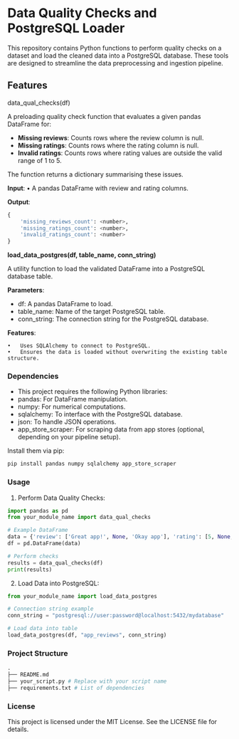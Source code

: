 # Data Quality Checks and PostgreSQL Loader

This repository contains Python functions to perform quality checks on a dataset and load the cleaned data into a PostgreSQL database. These tools are designed to streamline the data preprocessing and ingestion pipeline.

## Features

data_qual_checks(df)

A preloading quality check function that evaluates a given pandas DataFrame for:

- **Missing reviews**: Counts rows where the review column is null.
- **Missing ratings**: Counts rows where the rating column is null.
- **Invalid ratings**: Counts rows where rating values are outside the valid range of 1 to 5.

The function returns a dictionary summarising these issues.

**Input**:
• A pandas DataFrame with review and rating columns.

**Output**:

```python
{
    'missing_reviews_count': <number>,
    'missing_ratings_count': <number>,
    'invalid_ratings_count': <number>
}
```
**load_data_postgres(df, table_name, conn_string)**


A utility function to load the validated DataFrame into a PostgreSQL database table.

**Parameters**:

- df: A pandas DataFrame to load.
- table_name: Name of the target PostgreSQL table.
- conn_string: The connection string for the PostgreSQL database.

**Features**:

    •	Uses SQLAlchemy to connect to PostgreSQL.
    •	Ensures the data is loaded without overwriting the existing table structure.

### Dependencies

- This project requires the following Python libraries:
- pandas: For DataFrame manipulation.
- numpy: For numerical computations.
- sqlalchemy: To interface with the PostgreSQL database.
- json: To handle JSON operations.
- app_store_scraper: For scraping data from app stores (optional,   depending on your pipeline setup).

Install them via pip:
```python
pip install pandas numpy sqlalchemy app_store_scraper
```

### Usage

1. Perform Data Quality Checks:

```python
import pandas as pd
from your_module_name import data_qual_checks

# Example DataFrame
data = {'review': ['Great app!', None, 'Okay app'], 'rating': [5, None, 7]}
df = pd.DataFrame(data)

# Perform checks
results = data_qual_checks(df)
print(results)
```

2. Load Data into PostgreSQL:

```python
from your_module_name import load_data_postgres

# Connection string example
conn_string = "postgresql://user:password@localhost:5432/mydatabase"

# Load data into table
load_data_postgres(df, "app_reviews", conn_string)
```

### Project Structure
```python
.
├── README.md
├── your_script.py # Replace with your script name
├── requirements.txt # List of dependencies
```

### License

This project is licensed under the MIT License. See the LICENSE file for details.
